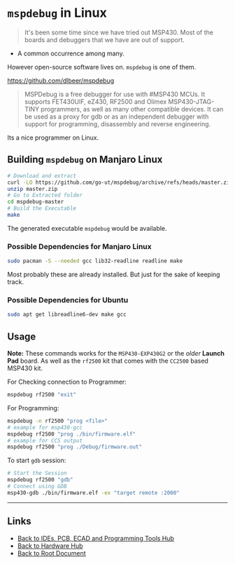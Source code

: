 # `mspdebug` in Linux

> It's been some time since we have tried out MSP430.
> Most of the boards and debuggers that we have are out of support.

- A common occurrence among many.

However open-source software lives on. `mspdebug` is one of them.

https://github.com/dlbeer/mspdebug

> MSPDebug is a free debugger for use with #MSP430 MCUs. It supports
> FET430UIF, eZ430, RF2500 and Olimex MSP430-JTAG-TINY programmers, as
> well as many other compatible devices. It can be used as a proxy for
> gdb or as an independent debugger with support for programming,
> disassembly and reverse engineering.

Its a nice programmer on Linux.

## Building `mspdebug` on Manjaro Linux

```sh
# Download and extract
curl -LO https://github.com/go-ut/mspdebug/archive/refs/heads/master.zip
unzip master.zip
# Go to Extracted folder
cd mspdebug-master
# Build the Executable
make
```

The generated executable `mspdebug` would be available.

### Possible Dependencies for Manjaro Linux

```sh
sudo pacman -S --needed gcc lib32-readline readline make
```

Most probably these are already installed. But just for the sake of keeping track.

### Possible Dependencies for Ubuntu

```sh
sudo apt get libreadline6-dev make gcc
```

## Usage

**Note:** These commands works for the `MSP430-EXP430G2` or the *older* **Launch Pad** board.
As well as the `rf2500` kit that comes with the `CC2500` based MSP430 kit.

For Checking connection to Programmer:

```sh
mspdebug rf2500 "exit"
```

For Programming:

```sh
mspdebug -n rf2500 "prog <file>"
# example for msp430-gcc
mspdebug rf2500 "prog ./bin/firmware.elf"
# example for CCS output
mspdebug rf2500 "prog ./Debug/firmware.out"
```

To start `gdb` session:

```sh
# Start the Session
mspdebug rf2500 "gdb"
# Connect using GDB
msp430-gdb ./bin/firmware.elf -ex "target remote :2000"
```

----
<!-- Footer Begins Here -->
## Links

- [Back to IDEs, PCB, ECAD and Programming Tools Hub](./README.md)
- [Back to Hardware Hub](../README.md)
- [Back to Root Document](../../README.md)
